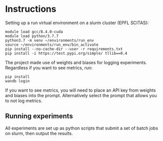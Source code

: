 # Instructions 

Setting up a run virtual environment on a slurm cluster (EPFL SCITAS): 

```
module load gcc/8.4.0-cuda
module load python/3.7.7
python3.7 -m venv ~/environments/run_env
source ~/environments/run_env/bin_activate
pip install --no-cache-dir --user -r requirements.txt
pip install -i https://test.pypi.org/simple/ tllib==0.4
```

The project made use of weights and biases for logging experiments. Regardless if you want to see metrics, run: 

```
pip install 
wandb login
```

If you want to see metrics, you will need to place an API key from weights and biases into the prompt. Alternatively select the prompt that allows you to not log metrics. 


## Running experiments

All experiments are set up as python scripts that submit a set of batch jobs on slurm, then output the results.

